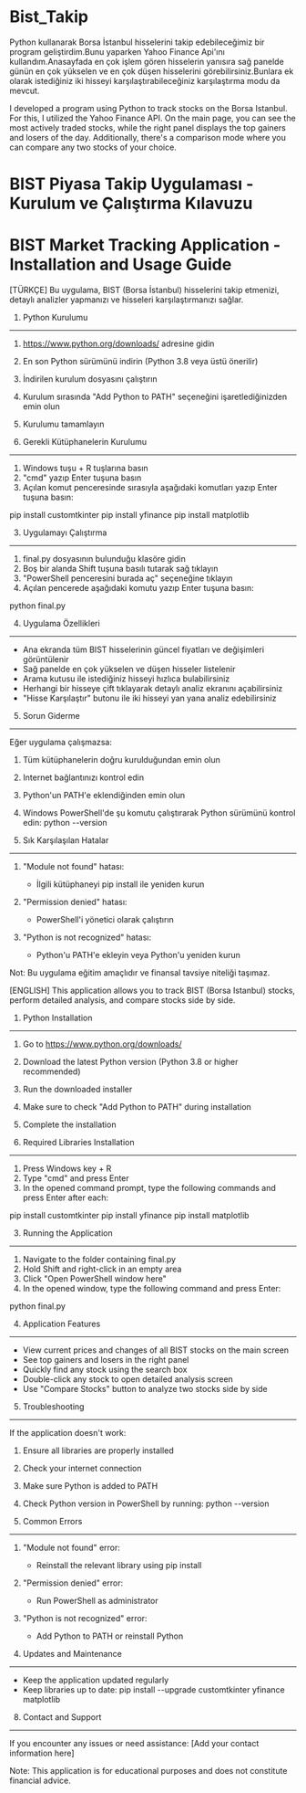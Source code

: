 # Bist_Takip
Python kullanarak Borsa İstanbul hisselerini takip edebileceğimiz bir program geliştirdim.Bunu yaparken Yahoo Finance Api'ını kullandım.Anasayfada en çok işlem gören hisselerin yanısıra sağ panelde günün en çok yükselen ve en çok düşen hisselerini görebilirsiniz.Bunlara ek olarak istediğiniz iki hisseyi karşılaştırabileceğiniz karşılaştırma modu da mevcut.

I developed a program using Python to track stocks on the Borsa Istanbul. For this, I utilized the Yahoo Finance API. On the main page, you can see the most actively traded stocks, while the right panel displays the top gainers and losers of the day. Additionally, there's a comparison mode where you can compare any two stocks of your choice.


BIST Piyasa Takip Uygulaması - Kurulum ve Çalıştırma Kılavuzu
=================================================
BIST Market Tracking Application - Installation and Usage Guide
=================================================

[TÜRKÇE]
Bu uygulama, BIST (Borsa İstanbul) hisselerini takip etmenizi, detaylı analizler yapmanızı ve hisseleri karşılaştırmanızı sağlar.

1. Python Kurulumu
-----------------
1. https://www.python.org/downloads/ adresine gidin
2. En son Python sürümünü indirin (Python 3.8 veya üstü önerilir)
3. İndirilen kurulum dosyasını çalıştırın
4. Kurulum sırasında "Add Python to PATH" seçeneğini işaretlediğinizden emin olun
5. Kurulumu tamamlayın

2. Gerekli Kütüphanelerin Kurulumu
---------------------------------
1. Windows tuşu + R tuşlarına basın
2. "cmd" yazıp Enter tuşuna basın
3. Açılan komut penceresinde sırasıyla aşağıdaki komutları yazıp Enter tuşuna basın:

pip install customtkinter
pip install yfinance
pip install matplotlib

3. Uygulamayı Çalıştırma
------------------------
1. final.py dosyasının bulunduğu klasöre gidin
2. Boş bir alanda Shift tuşuna basılı tutarak sağ tıklayın
3. "PowerShell penceresini burada aç" seçeneğine tıklayın
4. Açılan pencerede aşağıdaki komutu yazıp Enter tuşuna basın:

python final.py

4. Uygulama Özellikleri
----------------------
- Ana ekranda tüm BIST hisselerinin güncel fiyatları ve değişimleri görüntülenir
- Sağ panelde en çok yükselen ve düşen hisseler listelenir
- Arama kutusu ile istediğiniz hisseyi hızlıca bulabilirsiniz
- Herhangi bir hisseye çift tıklayarak detaylı analiz ekranını açabilirsiniz
- "Hisse Karşılaştır" butonu ile iki hisseyi yan yana analiz edebilirsiniz

5. Sorun Giderme
---------------
Eğer uygulama çalışmazsa:
1. Tüm kütüphanelerin doğru kurulduğundan emin olun
2. Internet bağlantınızı kontrol edin
3. Python'un PATH'e eklendiğinden emin olun
4. Windows PowerShell'de şu komutu çalıştırarak Python sürümünü kontrol edin:
   python --version

6. Sık Karşılaşılan Hatalar
--------------------------
1. "Module not found" hatası:
   - İlgili kütüphaneyi pip install ile yeniden kurun

2. "Permission denied" hatası:
   - PowerShell'i yönetici olarak çalıştırın

3. "Python is not recognized" hatası:
   - Python'u PATH'e ekleyin veya Python'u yeniden kurun

Not: Bu uygulama eğitim amaçlıdır ve finansal tavsiye niteliği taşımaz.

[ENGLISH]
This application allows you to track BIST (Borsa Istanbul) stocks, perform detailed analysis, and compare stocks side by side.

1. Python Installation
--------------------
1. Go to https://www.python.org/downloads/
2. Download the latest Python version (Python 3.8 or higher recommended)
3. Run the downloaded installer
4. Make sure to check "Add Python to PATH" during installation
5. Complete the installation

2. Required Libraries Installation
-------------------------------
1. Press Windows key + R
2. Type "cmd" and press Enter
3. In the opened command prompt, type the following commands and press Enter after each:

pip install customtkinter
pip install yfinance
pip install matplotlib

3. Running the Application
------------------------
1. Navigate to the folder containing final.py
2. Hold Shift and right-click in an empty area
3. Click "Open PowerShell window here"
4. In the opened window, type the following command and press Enter:

python final.py

4. Application Features
---------------------
- View current prices and changes of all BIST stocks on the main screen
- See top gainers and losers in the right panel
- Quickly find any stock using the search box
- Double-click any stock to open detailed analysis screen
- Use "Compare Stocks" button to analyze two stocks side by side

5. Troubleshooting
----------------
If the application doesn't work:
1. Ensure all libraries are properly installed
2. Check your internet connection
3. Make sure Python is added to PATH
4. Check Python version in PowerShell by running:
   python --version

6. Common Errors
--------------
1. "Module not found" error:
   - Reinstall the relevant library using pip install

2. "Permission denied" error:
   - Run PowerShell as administrator

3. "Python is not recognized" error:
   - Add Python to PATH or reinstall Python

7. Updates and Maintenance
------------------------
- Keep the application updated regularly
- Keep libraries up to date:
  pip install --upgrade customtkinter yfinance matplotlib

8. Contact and Support
--------------------
If you encounter any issues or need assistance:
[Add your contact information here]

Note: This application is for educational purposes and does not constitute financial advice. 
